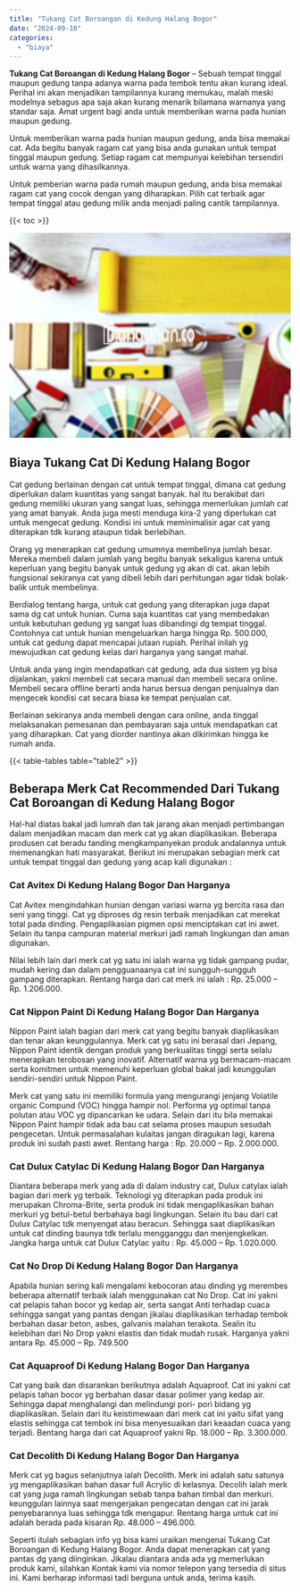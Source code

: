 ```yaml
---
title: "Tukang Cat Boroangan di Kedung Halang Bogor"
date: "2024-09-10"
categories: 
  - "biaya"
---
```


**Tukang Cat Boroangan di Kedung Halang Bogor** – Sebuah tempat tinggal maupun gedung tanpa adanya warna pada tembok tentu akan kurang ideal. Perihal ini akan menjadikan tampilannya kurang memukau, malah meski modelnya sebagus apa saja akan kurang menarik bilamana warnanya yang standar saja. Amat urgent bagi anda untuk memberikan warna pada hunian maupun gedung.

Untuk memberikan warna pada hunian maupun gedung, anda bisa memakai cat. Ada begitu banyak ragam cat yang bisa anda gunakan untuk tempat tinggal maupun gedung. Setiap ragam cat mempunyai kelebihan tersendiri untuk warna yang dihasilkannya.

Untuk pemberian warna pada rumah maupun gedung, anda bisa memakai ragam cat yang cocok dengan yang diharapkan. Pilih cat terbaik agar tempat tinggal atau gedung milik anda menjadi paling cantik tampilannya.

{{< toc >}}

![Tukang Cat Boroangan di Kedung Halang Bogor](/images/jasa-cat-murah30.png)

## Biaya Tukang Cat Di Kedung Halang Bogor

Cat gedung berlainan dengan cat untuk tempat tinggal, dimana cat gedung diperlukan dalam kuantitas yang sangat banyak. hal itu berakibat dari gedung memiliki ukuran yang sangat luas, sehingga memerlukan jumlah cat yang amat banyak. Anda juga mesti menduga kira-2 yang diperlukan cat untuk mengecat gedung. Kondisi ini untuk meminimalisir agar cat yang diterapkan tdk kurang ataupun tidak berlebihan.

Orang yg menerapkan cat gedung umumnya membelinya jumlah besar. Mereka membeli dalam jumlah yang begitu banyak sekaligus karena untuk keperluan yang begitu banyak untuk gedung yg akan di cat. akan lebih fungsional sekiranya cat yang dibeli lebih dari perhitungan agar tidak bolak-balik untuk membelinya.

Berdialog tentang harga, untuk cat gedung yang diterapkan juga dapat sama dg cat untuk hunian. Cuma saja kuantitas cat yang membedakan untuk kebutuhan gedung yg sangat luas dibandingi dg tempat tinggal. Contohnya cat untuk hunian mengeluarkan harga hingga Rp. 500.000, untuk cat gedung dapat mencapai jutaan rupiah. Perihal inilah yg mewujudkan cat gedung kelas dari harganya yang sangat mahal.

Untuk anda yang ingin mendapatkan cat gedung, ada dua sistem yg bisa dijalankan, yakni membeli cat secara manual dan membeli secara online. Membeli secara offline berarti anda harus bersua dengan penjualnya dan mengecek kondisi cat secara biasa ke tempat penjualan cat.

Berlainan sekiranya anda membeli dengan cara online, anda tinggal melaksanakan pemesanan dan pembayaran saja untuk mendapatkan cat yang diharapkan. Cat yang diorder nantinya akan dikirimkan hingga ke rumah anda.

{{< table-tables table="table2" >}}

## Beberapa Merk Cat Recommended Dari Tukang Cat Boroangan di Kedung Halang Bogor

Hal-hal diatas bakal jadi lumrah dan tak jarang akan menjadi pertimbangan dalam menjadikan macam dan merk cat yg akan diaplikasikan. Beberapa produsen cat beradu tanding mengkampanyekan produk andalannya untuk memenangkan hati masyarakat. Berikut ini merupakan sebagian merk cat untuk tempat tinggal dan gedung yang acap kali digunakan :

### Cat Avitex Di Kedung Halang Bogor Dan Harganya

Cat Avitex mengindahkan hunian dengan variasi warna yg bercita rasa dan seni yang tinggi. Cat yg diproses dg resin terbaik menjadikan cat merekat total pada dinding. Pengaplikasian pigmen opsi menciptakan cat ini awet. Selain itu tanpa campuran material merkuri jadi ramah lingkungan dan aman digunakan.

Nilai lebih lain dari merk cat yg satu ini ialah warna yg tidak gampang pudar, mudah kering dan dalam pengguanaanya cat ini sungguh-sungguh gampang diterapkan. Rentang harga dari cat merk ini ialah : Rp. 25.000 – Rp. 1.206.000.

### Cat Nippon Paint Di Kedung Halang Bogor Dan Harganya

Nippon Paint ialah bagian dari merk cat yang begitu banyak diaplikasikan dan tenar akan keunggulannya. Merk cat yg satu ini berasal dari Jepang, Nippon Paint identik dengan produk yang berkualitas tinggi serta selalu menerapkan terobosan yang inovatif. Alternatif warna yg bermacam-macam serta komitmen untuk memenuhi keperluan global bakal jadi keunggulan sendiri-sendiri untuk Nippon Paint.

Merk cat yang satu ini memiliki formula yang mengurangi jenjang Volatile organic Compund (VOC) hingga hampir nol. Performa yg optimal tanpa polutan atau VOC yg dipancarkan ke udara. Selain dari itu bila memakai Nippon Paint hampir tidak ada bau cat selama proses maupun sesudah pengecetan. Untuk permasalahan kulaitas jangan diragukan lagi, karena produk ini sudah pasti awet. Rentang harga : Rp. 20.000 – Rp. 2.000.000.

### Cat Dulux Catylac Di Kedung Halang Bogor Dan Harganya

Diantara beberapa merk yang ada di dalam industry cat, Dulux catylax ialah bagian dari merk yg terbaik. Teknologi yg diterapkan pada produk ini merupakan Chroma-Brite, serta produk ini tidak mengaplikasikan bahan merkuri yg betul-betul berbahaya bagi lingkungan. Selain itu bau dari cat Dulux Catylac tdk menyengat atau beracun. Sehingga saat diaplikasikan untuk cat dinding baunya tdk terlalu mengganggu dan menjengkelkan. Jangka harga untuk cat Dulux Catylac yaitu : Rp. 45.000 – Rp. 1.020.000.

### Cat No Drop Di Kedung Halang Bogor Dan Harganya

Apabila hunian sering kali mengalami kebocoran atau dinding yg merembes beberapa alternatif terbaik ialah menggunakan cat No Drop. Cat ini yakni cat pelapis tahan bocor yg kedap air, serta sangat Anti terhadap cuaca sehingga sangat yang pantas dengan jikalau diaplikasikan terhadap tembok berbahan dasar beton, asbes, galvanis malahan terakota. Sealin itu kelebihan dari No Drop yakni elastis dan tidak mudah rusak. Harganya yakni antara Rp. 45.000 – Rp. 749.500

### Cat Aquaproof Di Kedung Halang Bogor Dan Harganya

Cat yang baik dan disarankan berikutnya adalah Aquaproof. Cat ini yakni cat pelapis tahan bocor yg berbahan dasar dasar polimer yang kedap air. Sehingga dapat menghalangi dan melindungi pori- pori bidang yg diaplikasikan. Selain dari itu keistimewaan dari merk cat ini yaitu sifat yang elastis sehingga cat tembok ini bisa menyesuaikan dari keaadan cuaca yang terjadi. Bentang harga dari cat Aquaproof yakni Rp. 18.000 – Rp. 3.300.000.

### Cat Decolith Di Kedung Halang Bogor Dan Harganya

Merk cat yg bagus selanjutnya ialah Decolith. Merk ini adalah satu satunya yg mengaplikasikan bahan dasar full Acrylic di kelasnya. Decolih ialah merk cat yang juga ramah lingkungan sebab tanpa bahan timbal dan merkuri. keunggulan lainnya saat mengerjakan pengecatan dengan cat ini jarak penyebarannya luas sehingga tdk mengapur. Rentang harga untuk cat ini adalah berada pada kisaran Rp. 48.000 – 496.000.

Seperti itulah sebagian info yg bisa kami uraikan mengenai Tukang Cat Boroangan di Kedung Halang Bogor. Anda dapat menerapkan cat yang pantas dg yang diinginkan. Jikalau diantara anda ada yg memerlukan produk kami, silahkan Kontak kami via nomor telepon yang tersedia di situs ini. Kami berharap informasi tadi berguna untuk anda, terima kasih.
